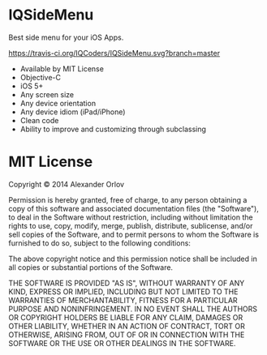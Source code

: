IQSideMenu
==========

Best side menu for your iOS Apps.

https://travis-ci.org/IQCoders/IQSideMenu.svg?branch=master

* Available by MIT License
* Objective-C
* iOS 5+
* Any screen size
* Any device orientation
* Any device idiom (iPad/iPhone)
* Clean code
* Ability to improve and customizing through subclassing

MIT License
==========

Copyright © 2014 Alexander Orlov

Permission is hereby granted, free of charge, to any person obtaining a copy
of this software and associated documentation files (the "Software"), to deal
in the Software without restriction, including without limitation the rights
to use, copy, modify, merge, publish, distribute, sublicense, and/or sell
copies of the Software, and to permit persons to whom the Software is
furnished to do so, subject to the following conditions:

The above copyright notice and this permission notice shall be included in
all copies or substantial portions of the Software.

THE SOFTWARE IS PROVIDED "AS IS", WITHOUT WARRANTY OF ANY KIND, EXPRESS OR
IMPLIED, INCLUDING BUT NOT LIMITED TO THE WARRANTIES OF MERCHANTABILITY,
FITNESS FOR A PARTICULAR PURPOSE AND NONINFRINGEMENT. IN NO EVENT SHALL THE
AUTHORS OR COPYRIGHT HOLDERS BE LIABLE FOR ANY CLAIM, DAMAGES OR OTHER
LIABILITY, WHETHER IN AN ACTION OF CONTRACT, TORT OR OTHERWISE, ARISING FROM,
OUT OF OR IN CONNECTION WITH THE SOFTWARE OR THE USE OR OTHER DEALINGS IN
THE SOFTWARE.